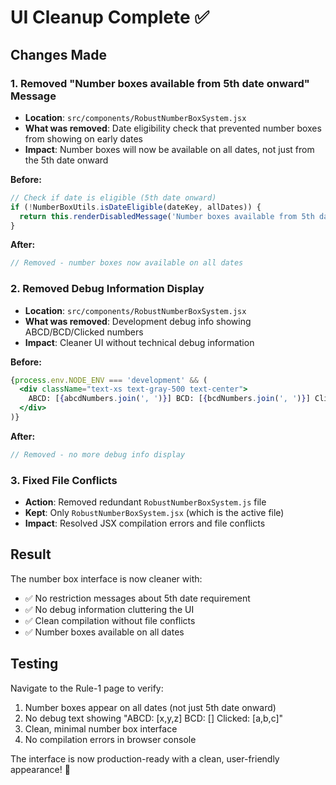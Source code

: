 # UI Cleanup Complete ✅

## Changes Made

### 1. Removed "Number boxes available from 5th date onward" Message
- **Location**: `src/components/RobustNumberBoxSystem.jsx`
- **What was removed**: Date eligibility check that prevented number boxes from showing on early dates
- **Impact**: Number boxes will now be available on all dates, not just from the 5th date onward

**Before:**
```jsx
// Check if date is eligible (5th date onward)
if (!NumberBoxUtils.isDateEligible(dateKey, allDates)) {
  return this.renderDisabledMessage('Number boxes available from 5th date onward');
}
```

**After:**
```jsx
// Removed - number boxes now available on all dates
```

### 2. Removed Debug Information Display
- **Location**: `src/components/RobustNumberBoxSystem.jsx`
- **What was removed**: Development debug info showing ABCD/BCD/Clicked numbers
- **Impact**: Cleaner UI without technical debug information

**Before:**
```jsx
{process.env.NODE_ENV === 'development' && (
  <div className="text-xs text-gray-500 text-center">
    ABCD: [{abcdNumbers.join(', ')}] BCD: [{bcdNumbers.join(', ')}] Clicked: [{clickedNumbers.join(', ')}]
  </div>
)}
```

**After:**
```jsx
// Removed - no more debug info display
```

### 3. Fixed File Conflicts
- **Action**: Removed redundant `RobustNumberBoxSystem.js` file
- **Kept**: Only `RobustNumberBoxSystem.jsx` (which is the active file)
- **Impact**: Resolved JSX compilation errors and file conflicts

## Result

The number box interface is now cleaner with:
- ✅ No restriction messages about 5th date requirement
- ✅ No debug information cluttering the UI
- ✅ Clean compilation without file conflicts
- ✅ Number boxes available on all dates

## Testing

Navigate to the Rule-1 page to verify:
1. Number boxes appear on all dates (not just 5th date onward)
2. No debug text showing "ABCD: [x,y,z] BCD: [] Clicked: [a,b,c]"
3. Clean, minimal number box interface
4. No compilation errors in browser console

The interface is now production-ready with a clean, user-friendly appearance! 🎉
